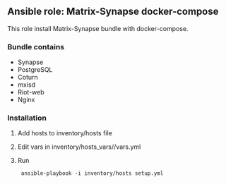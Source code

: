 ## Ansible role: Matrix-Synapse docker-compose

This role install Matrix-Synapse bundle with docker-compose.

### Bundle contains
- Synapse
- PostgreSQL
- Coturn
- mxisd
- Riot-web
- Nginx


### Installation

1. Add hosts to inventory/hosts file
2. Edit vars in inventory/hosts_vars/<host name>/vars.yml
3. Run 

	    ansible-playbook -i inventory/hosts setup.yml

